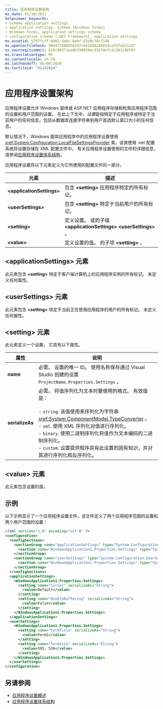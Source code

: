 ```yaml
---
title: 应用程序设置架构
ms.date: 03/30/2017
helpviewer_keywords:
- schema application settings
- application settings, schema [Windows Forms]
- Windows Forms, application settings schema
- configuration schema [.NET Framework], application settings
ms.assetid: 5797fcff-6081-4e8c-bebf-63d9c70cf14b
ms.openlocfilehash: 90d471888950347c041b4824b659ce33fda512d7
ms.sourcegitcommit: b16c00371ea06398859ecd157defc81301c9070f
ms.translationtype: MT
ms.contentlocale: zh-CN
ms.lasthandoff: 06/06/2020
ms.locfileid: "81242824"
---
```

# <a name="application-settings-schema"></a>应用程序设置架构

应用程序设置允许 Windows 窗体或 ASP.NET 应用程序存储和检索应用程序范围的设置和用户范围的设置。 在此上下文中，*设置*是指特定于应用程序或特定于当前用户的任何信息，包括从数据库连接字符串到用户首选默认窗口大小的任何信息。

默认情况下，Windows 窗体应用程序中的应用程序设置使用 <xref:System.Configuration.LocalFileSettingsProvider> 类，该类使用 .net 配置系统将设置存储在 XML 配置文件中。 有关应用程序设置使用的文件的详细信息，请参阅[应用程序设置体系结构](../../winforms/advanced/application-settings-architecture.md)。

应用程序设置将以下元素定义为它所使用的配置文件的一部分。

| 元素                    | 描述                                                                           |
| -------------------------- | ------------------------------------------------------------------------------------- |
| **\<applicationSettings>** | 包含 **\<setting>** 应用程序特定的所有标记。                         |
| **\<userSettings>**        | 包含 **\<setting>** 特定于当前用户的所有标记。                        |
| **\<setting>**             | 定义设置。 或的子级 **\<applicationSettings>** **\<userSettings>** 。 |
| **\<value>**               | 定义设置的值。 的子项 **\<setting>** 。                                   |

## <a name="applicationsettings-element"></a>\<applicationSettings> 元素

此元素包含 **\<setting>** 特定于客户端计算机上的应用程序实例的所有标记。 未定义任何属性。

## <a name="usersettings-element"></a>\<userSettings> 元素

此元素包含 **\<setting>** 特定于当前正在使用应用程序的用户的所有标记。 未定义任何属性。

## <a name="setting-element"></a>\<setting> 元素

此元素定义一个设置。 它具有以下属性。

| 属性        | 说明 |
| ---------------- | ----------- |
| **name**         | 必需。 设置的唯一 ID。 使用名称保存通过 Visual Studio 创建的设置 `ProjectName.Properties.Settings` 。 |
| **serializeAs** | 必需。 将值序列化为文本时要使用的格式。 有效值是：<br><br>- `string`. 该值使用来序列化为字符串 <xref:System.ComponentModel.TypeConverter> 。<br>- `xml`. 使用 XML 序列化对值进行序列化。<br>- `binary`. 使用二进制序列化将值作为文本编码的二进制序列化。<br />- `custom`. 设置提供程序具有此设置的固有知识，并对其进行序列化和反序列化。 |

## <a name="value-element"></a>\<value> 元素

此元素包含设置的值。

## <a name="example"></a>示例

以下示例显示了一个应用程序设置文件，该文件定义了两个应用程序范围的设置和两个用户范围的设置：

```xml
<?xml version="1.0" encoding="utf-8" ?>
<configuration>
  <configSections>
    <sectionGroup name="applicationSettings" type="System.Configuration.ApplicationSettingsGroup, System, Version=2.0.0.0, Culture=neutral, PublicKeyToken=b77a5c561934e089">
      <section name="WindowsApplication1.Properties.Settings" type="System.Configuration.ClientSettingsSection, System, Version=2.0.0.0, Culture=neutral, PublicKeyToken=b77a5c561934e089" />
    </sectionGroup>
    <sectionGroup name="userSettings" type="System.Configuration.UserSettingsGroup, System, Version=2.0.0.0, Culture=neutral, PublicKeyToken=b77a5c561934e089">
      <section name="WindowsApplication1.Properties.Settings" type="System.Configuration.ClientSettingsSection, System, Version=2.0.0.0, Culture=neutral, PublicKeyToken=b77a5c561934e089" allowExeDefinition="MachineToLocalUser" />
    </sectionGroup>
  </configSections>
  <applicationSettings>
    <WindowsApplication1.Properties.Settings>
      <setting name="Cursor" serializeAs="String">
        <value>Default</value>
      </setting>
      <setting name="DoubleBuffering" serializeAs="String">
        <value>False</value>
      </setting>
    </WindowsApplication1.Properties.Settings>
  </applicationSettings>
  <userSettings>
    <WindowsApplication1.Properties.Settings>
      <setting name="FormTitle" serializeAs="String">
        <value>Form1</value>
      </setting>
      <setting name="FormSize" serializeAs="String">
        <value>595, 536</value>
      </setting>
    </WindowsApplication1.Properties.Settings>
  </userSettings>
</configuration>
```

## <a name="see-also"></a>另请参阅

- [应用程序设置概述](../../winforms/advanced/application-settings-overview.md)
- [应用程序设置体系结构](../../winforms/advanced/application-settings-architecture.md)
